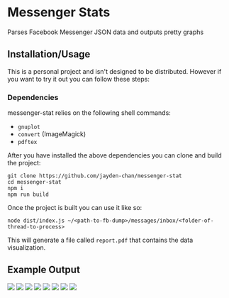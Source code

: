 # Messenger Stats
Parses Facebook Messenger JSON data and outputs pretty graphs

## Installation/Usage
This is a personal project and isn't designed to be distributed. However if you want to
try it out you can follow these steps:

### Dependencies
messenger-stat relies on the following shell commands:
* `gnuplot`
* `convert` (ImageMagick)
* `pdftex`

After you have installed the above dependencies you can clone and build the project:

```
git clone https://github.com/jayden-chan/messenger-stat
cd messenger-stat
npm i
npm run build
```

Once the project is built you can use it like so:
```
node dist/index.js ~/<path-to-fb-dump>/messages/inbox/<folder-of-thread-to-process>
```

This will generate a file called `report.pdf` that contains the data visualization.

## Example Output
![](https://i.imgur.com/rOAh87u.png)
![](https://i.imgur.com/Kgq1et4.png)
![](https://i.imgur.com/Dccme2L.png)
![](https://i.imgur.com/wGvKY4K.png)
![](https://i.imgur.com/QBrYa5v.png)
![](https://i.imgur.com/V2rUOpU.png)
![](https://i.imgur.com/iqtwlXA.png)
![](https://i.imgur.com/d7B2S7p.png)

